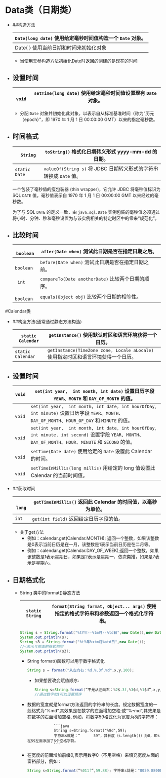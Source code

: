 # Data类（日期类）

- ##构造方法

  | `Date(long date)`        使用给定毫秒时间值构造一个 `Date` 对象。 |
  | ------------------------------------------------------------ |
  | Date( )                              使用当前日期和时间来初始化对象 |

  - 当使用无参构造方法初始化Date时返回的创建的是现在的时间

- ## 设置时间

  | ` void` | `setTime(long date)`        使用给定毫秒时间值设置现有 `Date` 对象。 |
  | ------- | ------------------------------------------------------------ |

  - 分配 `Date` 对象并初始化此对象，以表示自从标准基准时间（称为“历元（epoch）”，即 1970 年 1  月 1 日 00:00:00 GMT）以来的指定毫秒数。

- ## 时间格式

  | ` String`     | `toString()`        格式化日期转义形式 yyyy-mm-dd 的日期。   |
  | ------------- | ------------------------------------------------------------ |
  | `static Date` | `valueOf(String s)`        将 JDBC 日期转义形式的字符串转换成 `Date` 值。 |

  一个包装了毫秒值的瘦包装器 (thin wrapper)，它允许 JDBC 将毫秒值标识为 SQL `DATE` 值。毫秒值表示自 1970  年 1 月 1 日 00:00:00 GMT 以来经过的毫秒数。 

  为了与 SQL `DATE` 的定义一致，由 `java.sql.Date`  实例包装的毫秒值必须通过将小时、分钟、秒和毫秒设置为与该实例相关的特定时区中的零来“规范化”。 

- ## 比较时间

  | ` boolean` | `after(Date when)`        测试此日期是否在指定日期之后。  |
  | ---------- | --------------------------------------------------------- |
  | ` boolean` | `before(Date when)`        测试此日期是否在指定日期之前。 |
  | ` int`     | `compareTo(Date anotherDate)`        比较两个日期的顺序。 |
  | ` boolean` | `equals(Object obj)`        比较两个日期的相等性。        |



#Calendar类

- ##构造方法(通常通过静态方法构造)

  | `static Calendar` | `getInstance()`        使用默认时区和语言环境获得一个日历。  |
  | ----------------- | ------------------------------------------------------------ |
  | `static Calendar` | `getInstance(TimeZone zone, Locale aLocale)`        使用指定时区和语言环境获得一个日历。 |

- ## 设置时间

  | `void`  | `set(int year,  int month, int date)`       设置日历字段  `YEAR`、`MONTH` 和 `DAY_OF_MONTH` 的值。 |
  | ------- | ------------------------------------------------------------ |
  | ` void` | `set(int year,  int month, int date, int hourOfDay, int minute)`       设置日历字段  `YEAR`、`MONTH`、`DAY_OF_MONTH`、`HOUR_OF_DAY`  和 `MINUTE` 的值。 |
  | ` void` | `set(int year,  int month, int date, int hourOfDay, int minute, int second)`        设置字段  `YEAR`、`MONTH`、`DAY_OF_MONTH`、`HOUR`、`MINUTE`  和 `SECOND` 的值。 |
  | ` void` | `setTime(Date date)`        使用给定的 `Date` 设置此 Calendar 的时间。 |
  | ` void` | `setTimeInMillis(long millis)`        用给定的 long 值设置此 Calendar 的当前时间值。 |

- ##获取时间

  | ` long` | `getTimeInMillis()`        返回此 Calendar 的时间值，以毫秒为单位。 |
  | ------- | ------------------------------------------------------------ |
  | `int`   | `get(int field)`        返回给定日历字段的值。               |

  - 关于get方法
    - 例如：calendar.get(Calendar.MONTH); 返回一个整数，如果该整数是0表示当前日历是在一月，该整数是1表示当前日历是在二月等。
    - 例如：calendar.get(Calendar.DAY_OF_WEEK);返回一个整数，如果该整数是1表示星期日，如果是2表示是星期一，依次类推，如果是7表示是星期六。 

- ## 日期格式化

  - String 类中的format()静态方法

    | `static String` | `format(String format, Object... args)`        使用指定的格式字符串和参数返回一个格式化字符串。 |
    | --------------- | ------------------------------------------------------------ |

    ```java
    String s = String.format("%tY年--%tm月--%td日",new Date(),new Date(),new Date());
    System.out.println(s);
    String s3 = String.format("%tY年%<tm月%<td日",new Date());
    //<表示与前面的格式相同
    System.out.println(s3);
    ```

    - String format()函数可以用于数字格式化
    
      ```java
      String s = format("从左向右：%d,%.3f,%d",x,y,100);
      ```
    
      - 如果想要改变赋值顺序:
    
        ```java
        String s=String.format(“不是从左向右：%2$.3f,%3$d,%1$d”,x,y,100);
        //通过数字加$可以设置顺序
        ```
    
    - 数据的宽度就是format方法返回的字符串的长度。规定数据宽度的一般格式为“%md”,其效果是在数字的左面增加空格;或"%-md“,其效果是在数字的右面增加空格,
      	例如，将数字59格式化为宽度为8的字符串：
    
                      ```java
                      String s=String.format("%8d",59);	          
                      字符串s就是：“      59"，其长度（s.length()）为8，即s在59左面添加了6个空格字符。
                      ```
    
    - 在宽度的前面增加前缀0,表示用数字0（不用空格）来填充宽度左面的富裕部分，例如：
    
      ```java
      String s=String.format(“%011f”,59.88); 字符串s就是："0059.880000"，其长度（s.length()）为11。
      ```
    
      
    
        

